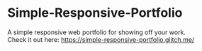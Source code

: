 # Simple-Responsive-Portfolio
A simple responsive web portfolio for showing off your work. <br>
Check it out here: https://simple-responsive-portfolio.glitch.me/
